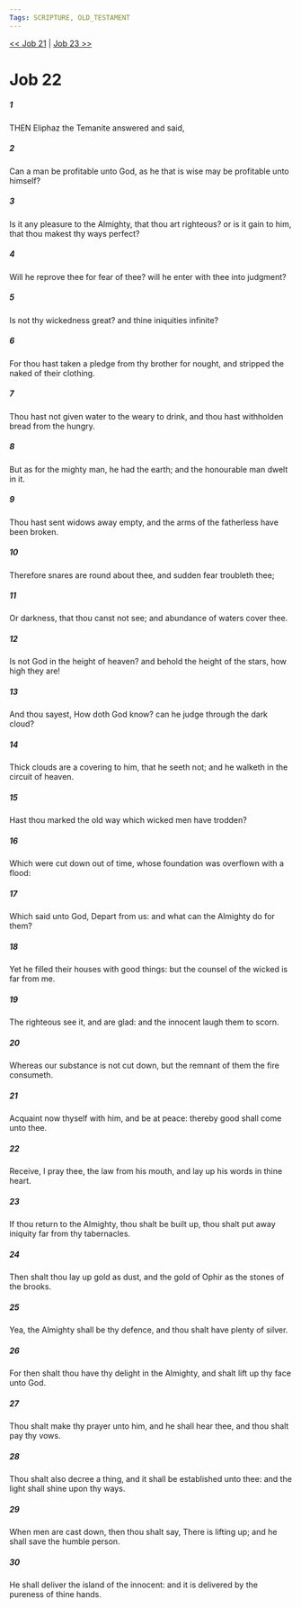 ```yaml
---
Tags: SCRIPTURE, OLD_TESTAMENT
---
```


[<< Job 21](OLD_TESTAMENT/18_Job/Job_21.md) | [Job 23 >>](OLD_TESTAMENT/18_Job/Job_23.md)

# Job 22

##### 1
 THEN Eliphaz the Temanite answered and said,
##### 2
 Can a man be profitable unto God, as he that is wise may be profitable unto himself?
##### 3
 Is it any pleasure to the Almighty, that thou art righteous?  or is it gain to him, that thou makest thy ways perfect?
##### 4
 Will he reprove thee for fear of thee?  will he enter with thee into judgment?
##### 5
 Is not thy wickedness great?  and thine iniquities infinite?
##### 6
 For thou hast taken a pledge from thy brother for nought, and stripped the naked of their clothing.
##### 7
 Thou hast not given water to the weary to drink, and thou hast withholden bread from the hungry.
##### 8
 But as for the mighty man, he had the earth; and the honourable man dwelt in it.
##### 9
 Thou hast sent widows away empty, and the arms of the fatherless have been broken.
##### 10
 Therefore snares are round about thee, and sudden fear troubleth thee;
##### 11
 Or darkness, that thou canst not see; and abundance of waters cover thee.
##### 12
 Is not God in the height of heaven?  and behold the height of the stars, how high they are!
##### 13
 And thou sayest, How doth God know?  can he judge through the dark cloud?
##### 14
 Thick clouds are a covering to him, that he seeth not; and he walketh in the circuit of heaven.
##### 15
 Hast thou marked the old way which wicked men have trodden?
##### 16
 Which were cut down out of time, whose foundation was overflown with a flood:
##### 17
 Which said unto God, Depart from us: and what can the Almighty do for them?
##### 18
 Yet he filled their houses with good things: but the counsel of the wicked is far from me.
##### 19
 The righteous see it, and are glad: and the innocent laugh them to scorn.
##### 20
 Whereas our substance is not cut down, but the remnant of them the fire consumeth.
##### 21
 Acquaint now thyself with him, and be at peace: thereby good shall come unto thee.
##### 22
 Receive, I pray thee, the law from his mouth, and lay up his words in thine heart.
##### 23
 If thou return to the Almighty, thou shalt be built up, thou shalt put away iniquity far from thy tabernacles.
##### 24
 Then shalt thou lay up gold as dust, and the gold of Ophir as the stones of the brooks.
##### 25
 Yea, the Almighty shall be thy defence, and thou shalt have plenty of silver.
##### 26
 For then shalt thou have thy delight in the Almighty, and shalt lift up thy face unto God.
##### 27
 Thou shalt make thy prayer unto him, and he shall hear thee, and thou shalt pay thy vows.
##### 28
 Thou shalt also decree a thing, and it shall be established unto thee: and the light shall shine upon thy ways.
##### 29
 When men are cast down, then thou shalt say, There is lifting up; and he shall save the humble person.
##### 30
 He shall deliver the island of the innocent: and it is delivered by the pureness of thine hands.
